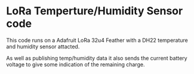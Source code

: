 # LoRa Temperture/Humidity Sensor code

This code runs on a Adafruit LoRa 32u4 Feather with a
DH22 temperature and humidity sensor attacted.

As well as publishing temp/humidity data it also sends
the current battery voltage to give some indication of the 
remaining charge.
